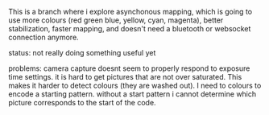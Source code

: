 This is a branch where i explore asynchonous mapping, which is going to use more colours (red green blue, yellow, cyan, magenta), better stabilization, faster mapping, and doesn't need a bluetooth or websocket connection anymore.

status: not really doing something useful yet

problems:
camera capture doesnt seem to properly respond to exposure time settings. it is hard to get pictures that are not over saturated. This makes it harder to detect colours (they are washed out).
I need to colours to encode a starting pattern. without a start pattern i cannot determine which picture corresponds to the start of the code.